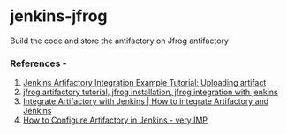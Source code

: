 # jenkins-jfrog
Build the code and store the antifactory on Jfrog antifactory 

### References -
1. [Jenkins Artifactory Integration Example Tutorial: Uploading artifact](https://www.youtube.com/watch?v=4PX3LCVjAEA)
1. [jfrog artifactory tutorial, jfrog installation, jfrog integration with jenkins](https://www.youtube.com/watch?v=v0OiZejQLts)
1. [Integrate Artifactory with Jenkins | How to integrate Artifactory and Jenkins ](https://www.youtube.com/watch?v=k3_byI8Eql4&t=70s)
1. [How to Configure Artifactory in Jenkins - very IMP](https://www.youtube.com/watch?v=fj_TD9pufFM)

### 
